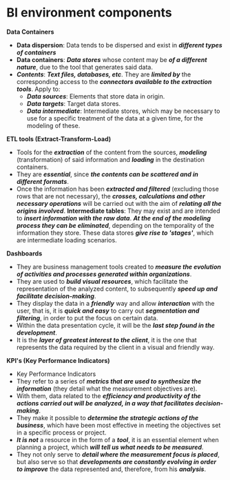 # BI environment components

**Data Containers**

* **Data dispersion**: Data tends to be dispersed and exist in _**different types of containers**_
* **Data containers**: _**Data stores**_ whose content may be _**of a different nature**_, due to the tool that generates said data.
* _**Contents**_: _**Text files, databases, etc**_. They are _**limited by**_ the corresponding access to the _**connectors available to the extraction tools**_. Apply to:
  * _**Data sources**_: Elements that store data in origin.
  * _**Data targets**_: Target data stores.
  * _**Data intermediate**_: Intermediate stores, which may be necessary to use for a specific treatment of the data at a given time, for the modeling of these.

**ETL tools (Extract-Transform-Load)**

* Tools for the _**extraction**_ of the content from the sources, _**modeling**_ (transformation) of said information and _**loading**_ in the destination containers.
* They are _**essential**_, since _**the contents can be scattered and in different formats**_.
* Once the information has been _**extracted and filtered**_ (excluding those rows that are not necessary), the _**crosses, calculations and other necessary operations**_ will be carried out with the aim of _**relating all the origins involved**_. **Intermediate tables**: They may exist and are intended to _**insert information with the raw data**_. _**At the end of the modeling process they can be eliminated**_, depending on the temporality of the information they store. These data stores _**give rise to 'stages'**_, which are intermediate loading scenarios.

**Dashboards**

* They are business management tools created to _**measure the evolution of activities and processes generated within organizations**_.
* They are used to _**build visual resources**_, which facilitate the representation of the analyzed content, to subsequently _**speed up and facilitate decision-making**_.
* They display the data in a _**friendly**_ way and allow _**interaction**_ with the user, that is, it is _**quick and easy**_ to carry out _**segmentation and filtering**_, in order to put the focus on certain data.
* Within the data presentation cycle, it will be the _**last step found in the development**_.
* It is the _**layer of greatest interest to the client**_, it is the one that represents the data required by the client in a visual and friendly way.

**KPI's (Key Performance Indicators)**

* Key Performance Indicators
* They refer to a series of _**metrics that are used to synthesize the information**_ (they detail what the measurement objectives are).
* With them, data related to the _**efficiency and productivity of the actions carried out will be analyzed, in a way that facilitates decision-making**_.
* They make it possible to _**determine the strategic actions of the business**_, which have been most effective in meeting the objectives set in a specific process or project.
* _**It is not**_ a resource in the form of a _**tool**_, it is an essential element when planning a project, which _**will tell us what needs to be measured**_.
* They not only serve to _**detail where the measurement focus is placed**_, but also serve so that _**developments are constantly evolving in order to improve**_ the data represented and, therefore, from his _**analysis**_.
